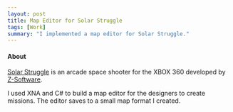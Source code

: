 ```yaml
---
layout: post
title: Map Editor for Solar Struggle
tags: [Work]
summary: "I implemented a map editor for Solar Struggle."
---
```

#### About
[Solar Struggle](http://www.solarstruggle.com/) is an arcade space shooter for the XBOX 360 developed by [Z-Software](http://www.z-software.net).

I used XNA and C# to build a map editor for the designers to create missions. The editor saves to a small map format I created.

